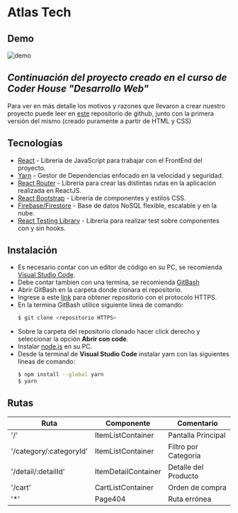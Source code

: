 # Atlas Tech

## Demo
![demo](https://user-images.githubusercontent.com/88438404/185408966-dcc9eaee-18a3-4340-87df-ff1b61bd20bd.gif)

## _Continuación del proyecto creado en el curso de Coder House "Desarrollo Web"_
Para ver en más detalle los motivos y razones que llevaron a crear nuestro proyecto puede leer en [este](https://github.com/JEmperador/coderHouse_desarrolloWeb) repositorio de github, junto con la primera versión del mismo (creado puramente a partir de HTML y CSS)

## Tecnologías
-   [React](https://reactjs.org/) - Librería de JavaScript para trabajar con el FrontEnd del proyecto.
-   [Yarn](https://yarnpkg.com/) - Gestor de Dependencias enfocado en la velocidad y seguridad.
-   [React Router](https://reactrouter.com/docs/en/v6) - Librería para crear las distintas rutas en la aplicación realizada en ReactJS.
-   [React Bootstrap](https://react-bootstrap.github.io/) - Librería de componentes y estilos CSS.
-   [Firebase/Firestore](https://firebase.google.com/docs/firestore/) - Base de datos NoSQL flexible, escalable y en la nube.
-   [React Testing Library](https://testing-library.com/docs/react-testing-library/intro/) - Libreria para realizar test sobre componentes con y sin hooks.

## Instalación
-   Es necesario contar con un editor de código en su PC, se recomienda [Visual Studio Code](https://code.visualstudio.com/).
-   Debe contar tambien con una termina, se recomienda [GitBash](https://git-scm.com/)
-   Abrir GitBash en la carpeta donde clonara el repositorio.
-   Ingrese a este [link](https://github.com/JEmperador/react_coderHouse.git) para obtener repositorio con el protocolo HTTPS.
-   En la termina GitBash utilice siguiente línea de comando:
    ```bash
    $ git clone <repositorio HTTPS>
    ```
-   Sobre la carpeta del repositorio clonado hacer click derecho y seleccionar la opción __Abrir con code__.
-   Instalar [node.js](https://nodejs.org/en/) en su PC.
-   Desde la terminal de __Visual Studio Code__ instalar yarn con las siguientes líneas de comando:
    ```bash
    $ npm install --global yarn
    $ yarn
    ```

## Rutas
| Ruta                    | Componente          | Comentario           |
|-------------------------|---------------------|----------------------|
| '/'                     | ItemListContainer   | Pantalla Principal   |
| '/category/:categoryId' | ItemListContainer   | Filtro por Categoría |
| '/detail/:detailId'     | ItemDetailContainer | Detalle del Producto |
| '/cart'                 | CartListContainer   | Orden de compra      |
| '*'                     | Page404             | Ruta errónea         |
